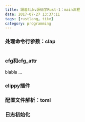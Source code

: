 ```yaml
---
title: 跟着tikv源码学Rust-1：main流程
date: 2017-07-27 13:37:11
tags: [rustlang, tikv]
category: programming
---
```


### 处理命令行参数：clap

```rust

```

### cfg和cfg_attr

blabla ...

### clippy插件


### 配置文件解析：toml


### 日志初始化




